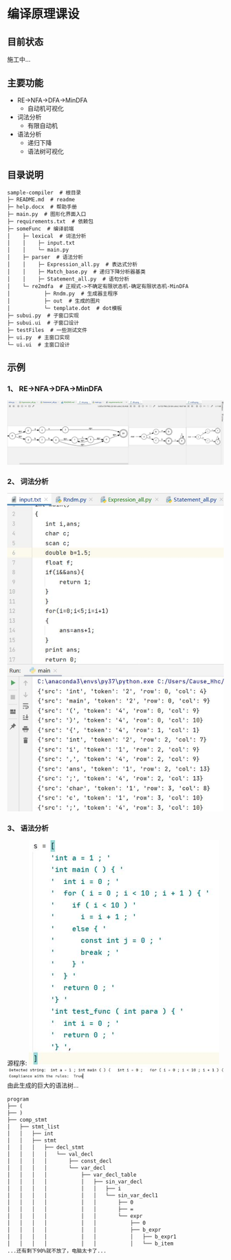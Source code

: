 # 编译原理课设
## 目前状态
施工中...
## 主要功能
- RE->NFA->DFA->MinDFA
  - 自动机可视化
- 词法分析
  - 有限自动机
- 语法分析
  - 递归下降
  - 语法树可视化
## 目录说明
```text
sample-compiler  # 根目录
├─ README.md  # readme
├─ help.docx  # 帮助手册
├─ main.py  # 图形化界面入口
├─ requirements.txt  # 依赖包
├─ someFunc  # 编译前端
│    ├─ lexical  # 词法分析
│    │    ├─ input.txt
│    │    └─ main.py
│    ├─ parser  # 语法分析
│    │    ├─ Expression_all.py  # 表达式分析
│    │    ├─ Match_base.py  # 递归下降分析器基类
│    │    ├─ Statement_all.py  # 语句分析
│    └─ re2mdfa  # 正规式->不确定有限状态机-确定有限状态机-MinDFA
│           ├─ Rndm.py  # 生成器主程序
│           ├─ out  # 生成的图片
│           └─ template.dot  # dot模板
├─ subui.py  # 子窗口实现
├─ subui.ui  # 子窗口设计
├─ testFiles  # 一些测试文件
├─ ui.py  # 主窗口实现
└─ ui.ui  # 主窗口设计
```
## 示例
### 1、 RE->NFA->DFA->MinDFA
![avatar](pic/1.jpg)
### 2、 词法分析
![avatar](pic/2.jpg)
### 3、 语法分析
源程序:
![avatar](pic/3.jpg)
![avatar](pic/4.jpg)
由此生成的巨大的语法树...
```text
program
├── (
├── )
├── comp_stmt
│   ├── stmt_list
│   │   ├── int
│   │   ├── stmt
│   │   │   ├── decl_stmt
│   │   │   │   └── val_decl
│   │   │   │       ├── const_decl
│   │   │   │       └── var_decl
│   │   │   │           ├── var_decl_table
│   │   │   │           │   ├── sin_var_decl
│   │   │   │           │   │   ├── i
│   │   │   │           │   │   └── sin_var_decl1
│   │   │   │           │   │       ├── 0
│   │   │   │           │   │       ├── =
│   │   │   │           │   │       └── expr
│   │   │   │           │   │           ├── 0
│   │   │   │           │   │           ├── b_expr
│   │   │   │           │   │           │   ├── b_expr1
│   │   │   │           │   │           │   └── b_item
...还有剩下90%就不放了，电脑太卡了...
```
